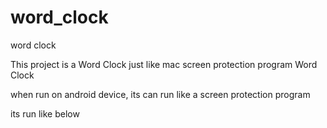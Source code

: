 # word_clock

word clock

This project is a Word Clock just like mac screen protection program Word Clock

when run on android device, its can run like a screen protection program

its run like below
